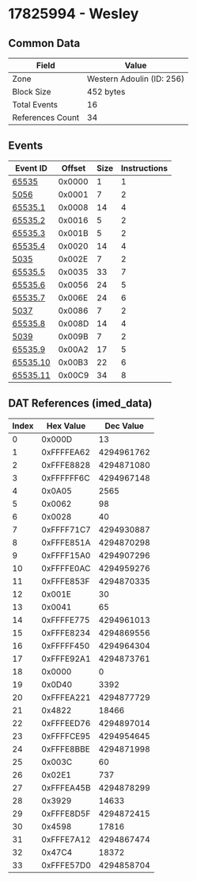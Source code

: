 # 17825994 - Wesley

## Common Data

| Field            | Value                     |
|------------------|---------------------------|
| Zone             | Western Adoulin (ID: 256) |
| Block Size       | 452 bytes                 |
| Total Events     | 16                        |
| References Count | 34                        |

## Events

| Event ID                  | Offset   |   Size |   Instructions |
|---------------------------|----------|--------|----------------|
| [65535](./65535.md)       | 0x0000   |      1 |              1 |
| [5056](./5056.md)         | 0x0001   |      7 |              2 |
| [65535.1](./65535.1.md)   | 0x0008   |     14 |              4 |
| [65535.2](./65535.2.md)   | 0x0016   |      5 |              2 |
| [65535.3](./65535.3.md)   | 0x001B   |      5 |              2 |
| [65535.4](./65535.4.md)   | 0x0020   |     14 |              4 |
| [5035](./5035.md)         | 0x002E   |      7 |              2 |
| [65535.5](./65535.5.md)   | 0x0035   |     33 |              7 |
| [65535.6](./65535.6.md)   | 0x0056   |     24 |              5 |
| [65535.7](./65535.7.md)   | 0x006E   |     24 |              6 |
| [5037](./5037.md)         | 0x0086   |      7 |              2 |
| [65535.8](./65535.8.md)   | 0x008D   |     14 |              4 |
| [5039](./5039.md)         | 0x009B   |      7 |              2 |
| [65535.9](./65535.9.md)   | 0x00A2   |     17 |              5 |
| [65535.10](./65535.10.md) | 0x00B3   |     22 |              6 |
| [65535.11](./65535.11.md) | 0x00C9   |     34 |              8 |

## DAT References (imed_data)

|   Index | Hex Value   |   Dec Value |
|---------|-------------|-------------|
|       0 | 0x000D      |          13 |
|       1 | 0xFFFFEA62  |  4294961762 |
|       2 | 0xFFFE8828  |  4294871080 |
|       3 | 0xFFFFFF6C  |  4294967148 |
|       4 | 0x0A05      |        2565 |
|       5 | 0x0062      |          98 |
|       6 | 0x0028      |          40 |
|       7 | 0xFFFF71C7  |  4294930887 |
|       8 | 0xFFFE851A  |  4294870298 |
|       9 | 0xFFFF15A0  |  4294907296 |
|      10 | 0xFFFFE0AC  |  4294959276 |
|      11 | 0xFFFE853F  |  4294870335 |
|      12 | 0x001E      |          30 |
|      13 | 0x0041      |          65 |
|      14 | 0xFFFFE775  |  4294961013 |
|      15 | 0xFFFE8234  |  4294869556 |
|      16 | 0xFFFFF450  |  4294964304 |
|      17 | 0xFFFE92A1  |  4294873761 |
|      18 | 0x0000      |           0 |
|      19 | 0x0D40      |        3392 |
|      20 | 0xFFFEA221  |  4294877729 |
|      21 | 0x4822      |       18466 |
|      22 | 0xFFFEED76  |  4294897014 |
|      23 | 0xFFFFCE95  |  4294954645 |
|      24 | 0xFFFE8BBE  |  4294871998 |
|      25 | 0x003C      |          60 |
|      26 | 0x02E1      |         737 |
|      27 | 0xFFFEA45B  |  4294878299 |
|      28 | 0x3929      |       14633 |
|      29 | 0xFFFE8D5F  |  4294872415 |
|      30 | 0x4598      |       17816 |
|      31 | 0xFFFE7A12  |  4294867474 |
|      32 | 0x47C4      |       18372 |
|      33 | 0xFFFE57D0  |  4294858704 |

